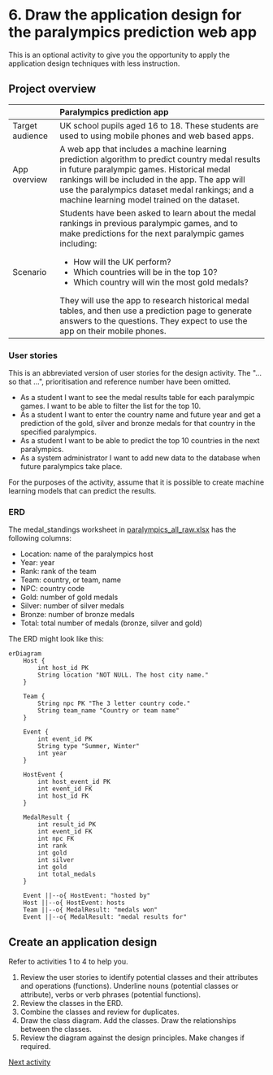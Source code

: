 # 6. Draw the application design for the paralympics prediction web app

This is an optional activity to give you the opportunity to apply the application design techniques with less
instruction.

## Project overview

|                 | Paralympics prediction app                                                                                                                                                                                                                                                                                                                                                                                                                                                                 |
|:----------------|:-------------------------------------------------------------------------------------------------------------------------------------------------------------------------------------------------------------------------------------------------------------------------------------------------------------------------------------------------------------------------------------------------------------------------------------------------------------------------------------------|
| Target audience | UK school pupils aged 16 to 18. These students are used to using mobile phones and web based apps.                                                                                                                                                                                                                                                                                                                                                                                         |
| App overview    | A web app that includes a machine learning prediction algorithm to predict country medal results in future paralympic games. Historical medal rankings will be included in the app. The app will use the paralympics dataset medal rankings; and a machine learning model trained on the dataset.                                                                                                                                                                                          |
| Scenario        | Students have been asked to learn about the medal rankings in previous paralympic games, and to make predictions for the next paralympic games including: <ul><li>How will the UK perform?</li><li>Which countries will be in the top 10?</li><li>Which country will win the most gold medals?</li></ul>They will use the app to research historical medal tables, and then use a prediction page to generate answers to the questions. They expect to use the app on their mobile phones. |

### User stories

This is an abbreviated version of user stories for the design activity. The "... so that ...", prioritisation and
reference number have been omitted.

- As a student I want to see the medal results table for each paralympic games. I want to be able to filter the list for
  the top 10.
- As a student I want to enter the country name and future year and get a prediction of the gold, silver and bronze
  medals for that country in the specified paralympics.
- As a student I want to be able to predict the top 10 countries in the next paralympics.
- As a system administrator I want to add new data to the database when future paralympics take place.

For the purposes of the activity, assume that it is possible to create machine learning models that can predict the
results.

### ERD

The medal_standings worksheet in [paralympics_all_raw.xlsx](../../src/activities/data/paralympics_all_raw.xlsx)
has the following columns:

- Location: name of the paralympics host
- Year: year
- Rank: rank of the team
- Team: country, or team, name
- NPC: country code
- Gold: number of gold medals
- Silver: number of silver medals
- Bronze: number of bronze medals
- Total: total number of medals (bronze, silver and gold)

The ERD might look like this:

```mermaid
erDiagram
    Host {
        int host_id PK
        String location "NOT NULL. The host city name."
    }

    Team {
        String npc PK "The 3 letter country code."
        String team_name "Country or team name"
    }

    Event {
        int event_id PK
        String type "Summer, Winter"
        int year
    }

    HostEvent {
        int host_event_id PK
        int event_id FK
        int host_id FK
    }

    MedalResult {
        int result_id PK
        int event_id FK
        int npc FK
        int rank
        int gold
        int silver
        int gold
        int total_medals
    }

    Event ||--o{ HostEvent: "hosted by"
    Host ||--o{ HostEvent: hosts
    Team ||--o{ MedalResult: "medals won"
    Event ||--o{ MedalResult: "medal results for"
```

## Create an application design

Refer to activities 1 to 4 to help you.

1. Review the user stories to identify potential classes and their attributes and operations (functions). Underline
   nouns (potential classes or attribute), verbs or verb phrases (potential functions).
2. Review the classes in the ERD.
3. Combine the classes and review for duplicates.
4. Draw the class diagram. Add the classes. Draw the relationships between the classes.
5. Review the diagram against the design principles. Make changes if required.

[Next activity](7-07-genAI.md)
